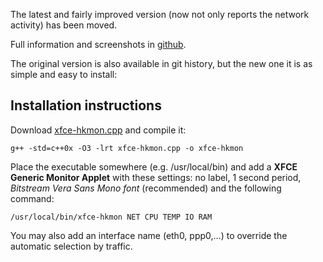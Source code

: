 The latest and fairly improved version (now not only reports the network activity) has been moved.

Full information and screenshots in [github](https://github.com/lightful/xfce-hkmon).

The original version is also available in git history, but the new one it is as simple and easy to install:

## Installation instructions

Download [xfce-hkmon.cpp](https://raw.githubusercontent.com/lightful/xfce-hkmon/master/xfce-hkmon.cpp) and compile it:

```
g++ -std=c++0x -O3 -lrt xfce-hkmon.cpp -o xfce-hkmon

```

Place the executable somewhere (e.g. /usr/local/bin) and add a **XFCE Generic Monitor Applet** with these settings: no label, 1 second period, *Bitstream Vera Sans Mono font* (recommended) and the following command:

```
/usr/local/bin/xfce-hkmon NET CPU TEMP IO RAM

```

You may also add an interface name (eth0, ppp0,...) to override the automatic selection by traffic.